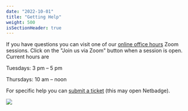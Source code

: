 ```yaml
---
date: "2022-10-01"
title: "Getting Help"
weight: 500
isSectionHeader: true
---
```


If you have questions you can visit one of our [online office hours](https://www.rc.virginia.edu/support/#office-hours) Zoom sessions. Click on the "Join us via Zoom" button when a session is open.  Current hours are

Tuesdays:   3 pm – 5 pm

Thursdays:  10 am – noon

For specific help you can [submit a ticket]( https://www.rc.virginia.edu/support/) (this may open Netbadge).

![](imgs/rc_logo.png)
